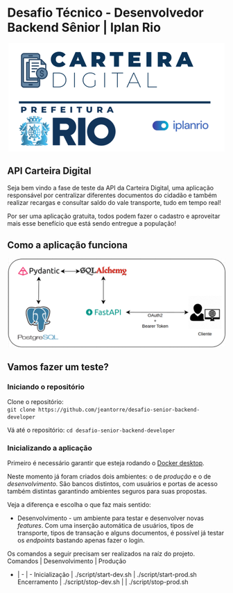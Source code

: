 # Desafio Técnico - Desenvolvedor Backend Sênior | Iplan Rio

<div style="text-align: center;">
<img src="./src/logo-carteira-digital.png" alt="logo-carteira-digital">
</div>

## API Carteira Digital

Seja bem vindo a fase de teste da API da Carteira Digital, uma aplicação responsável por centralizar diferentes documentos do cidadão e também realizar recargas e consultar saldo do vale transporte, tudo em tempo real!  

Por ser uma aplicação gratuita, todos podem fazer o cadastro e aproveitar mais esse benefício que está sendo entregue a população!  

## Como a aplicação funciona 

<div style="text-align: center;">
<img src="./src/pipeline-backend.png" alt="pipeline-backend">
</div>


## Vamos fazer um teste?

### Iniciando o repositório

Clone o repositório:  
`git clone https://github.com/jeantorre/desafio-senior-backend-developer` 

Vá até o repositório:
`cd desafio-senior-backend-developer`

### Inicializando a aplicação 
Primeiro é necessário garantir que esteja rodando o [Docker desktop](https://www.docker.com/products/docker-desktop/).  

Neste momento já foram criados dois ambientes: o de *produção* e o de *desenvolvimento*. São bancos distintos, com usuários e portas de acesso também distintas garantindo ambientes seguros para suas propostas.

Veja a diferença e escolha o que faz mais sentido:
* Desenvolvimento - um ambiente para testar e desenvolver novas *features*. Com uma inserção automática de usuários, tipos de transporte, tipos de transação e alguns documentos, é possível já testar os *endpoints* bastando apenas fazer o login.

Os comandos a seguir precisam ser realizados na raíz do projeto.
Comandos | Desenvolvimento | Produção 
- | - | -
Inicialização | ./script/start-dev.sh | ./script/start-prod.sh
Encerramento | ./script/stop-dev.sh | | ./script/stop-prod.sh